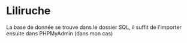 # Liliruche

La base de donnée se trouve dans le dossier SQL, il suffit de l'importer ensuite dans PHPMyAdmin (dans mon cas)
